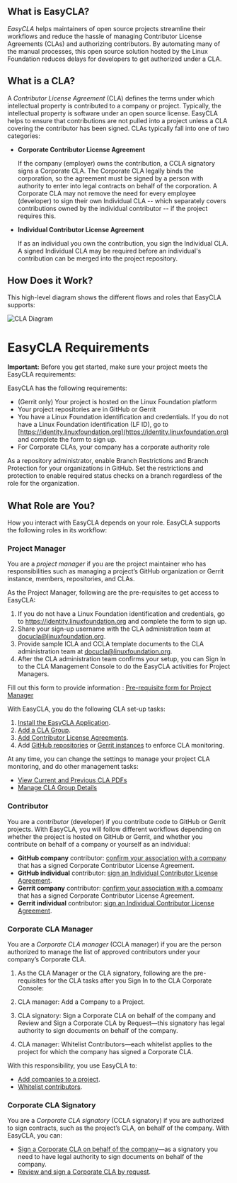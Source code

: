 ## What is EasyCLA?

_EasyCLA_ helps maintainers of open source projects streamline their workflows and reduce the hassle of managing Contributor License Agreements \(CLAs\) and authorizing contributors. By automating many of the manual processes, this open source solution hosted by the Linux Foundation reduces delays for developers to get authorized under a CLA.

## What is a CLA?

A _Contributor License Agreement_ \(CLA\) defines the terms under which intellectual property is contributed to a company or project. Typically, the intellectual property is software under an open source license. EasyCLA helps to ensure that contributions are not pulled into a project unless a CLA covering the contributor has been signed. CLAs typically fall into one of two categories:
* **Corporate Contributor License Agreement**

  If the company \(employer\) owns the contribution, a CCLA signatory signs a Corporate CLA. The Corporate CLA legally binds the corporation, so the agreement must be signed by a person with authority to enter into legal contracts on behalf of the corporation. A Corporate CLA may not remove the need for every employee \(developer\) to sign their own Individual CLA -- which separately covers contributions owned by the individual contributor -- if the project requires this.

* **Individual Contributor License Agreement**

  If as an individual you own the contribution, you sign the Individual CLA. A signed Individual CLA may be required before an individual's contribution can be merged into the project repository.

## How Does it Work?

This high-level diagram shows the different flows and roles that EasyCLA supports:

![CLA Diagram](../img/cla_diagram_v8.png)

# EasyCLA Requirements

**Important:** Before you get started, make sure your project meets the EasyCLA requirements:

EasyCLA has the following requirements:

* \(Gerrit only\) Your project is hosted on the Linux Foundation platform
* Your project repositories are in GitHub or Gerrit
* You have a Linux Foundation identification and credentials. If you do not have a Linux Foundation identification \(LF ID\), go to [https://identity.linuxfoundation.org](https://identity.linuxfoundation.org) and complete the form to sign up.
* For Corporate CLAs, your company has a corporate authority role

As a repository administrator, enable Branch Restrictions and Branch Protection for your organizations in GitHub. Set the restrictions and protection to enable required status checks on a branch regardless of the role for the organization.

## What Role are You?

How you interact with EasyCLA depends on your role. EasyCLA supports the following roles in its workflow:

### Project Manager

You are a _project manager_ if you are the project maintainer who has responsibilities such as managing a project’s GitHub organization or Gerrit instance, members, repositories, and CLAs.

As the Project Manager, following are the pre-requisites to get access to EasyCLA:

1. If you do not have a Linux Foundation identification and credentials, go to https://identity.linuxfoundation.org and complete the form to sign up.
1. Share your sign-up username with the CLA administration team at docucla@linuxfoundation.org.
1. Provide sample ICLA and CCLA template documents to the CLA administration team at docucla@linuxfoundation.org.
1. After the CLA administration team confirms your setup, you can Sign In to the CLA Management Console to do the EasyCLA activities for Project Managers.

Fill out this form to provide information : [Pre-requisite form for Project Manager ](https://forms.gle/RuUgDKVg6m6Lj7LBA)

With EasyCLA, you do the following CLA set-up tasks:

1. [Install the EasyCLA Application](install-the-easycla-application.md).
2. [Add a CLA Group](add-a-cla-group.md).
3. [Add Contributor License Agreements](https://github.com/communitybridge/easycla/tree/9d90365534e45b86032affe9fbdcaab3f4cd16a2/docs/add-contributor-license-agreements/README.md).
4. Add [GitHub repositories](add-github-repositories-to-cla-monitoring-or-remove-them-from-cla-monitoring.md) or [Gerrit instances](add-gerrit-instances-to-cla-monitoring-or-delete-them-from-cla-monitoring.md) to enforce CLA monitoring.

At any time, you can change the settings to manage your project CLA monitoring, and do other management tasks:

* [View Current and Previous CLA PDFs](view-current-and-previous-cla-pdfs.md)
* [Manage CLA Group Details](manage-cla-group-details.md)

### Contributor

You are a _contributor_ \(developer\) if you contribute code to GitHub or Gerrit projects. With EasyCLA, you will follow different workflows depending on whether the project is hosted on GitHub or Gerrit, and whether you contribute on behalf of a company or yourself as an individual:

* **GitHub company** contributor: [confirm your association with a company](contribute-to-a-github-company-project.md) that has a signed Corporate Contributor License Agreement.
* **GitHub individual** contributor: [sign an Individual Contributor License Agreement](sign-a-cla-as-an-individual-contributor-to-github.md).
* **Gerrit company** contributor: [confirm your association with a company](contribute-to-a-gerrit-project.md) that has a signed Corporate Contributor License Agreement.
* **Gerrit individual** contributor: [sign an Individual Contributor License Agreement](contribute-to-a-gerrit-project.md).

### Corporate CLA Manager

You are a _Corporate CLA manager_ \(CCLA manager\) if you are the person authorized to manage the list of approved contributors under your company’s Corporate CLA.

1. As the CLA Manager or the CLA signatory, following are the pre-requisites for the CLA tasks after you Sign In to the CLA Corporate Console:

1. CLA manager: Add a Company to a Project.
1. CLA signatory: Sign a Corporate CLA on behalf of the company and Review and Sign a Corporate CLA by Request—this signatory has legal authority to sign documents on behalf of the company.

1. CLA manager: Whitelist Contributors—each whitelist applies to the project for which the company has signed a Corporate CLA.

With this responsibility, you use EasyCLA to:

* [Add companies to a project](add-a-company-to-a-project.md).
* [Whitelist contributors](whitelist-contributors.md).

### Corporate CLA Signatory

You are a _Corporate CLA signatory_ \(CCLA signatory\) if you are authorized to sign contracts, such as the project’s CLA, on behalf of the company. With EasyCLA, you can:

* [Sign a Corporate CLA on behalf of the company](sign-a-corporate-cla-on-behalf-of-the-company.md)—as a signatory you need to have legal authority to sign documents on behalf of the company.
* [Review and sign a Corporate CLA by request](review-and-sign-a-corporate-cla-by-request.md).

